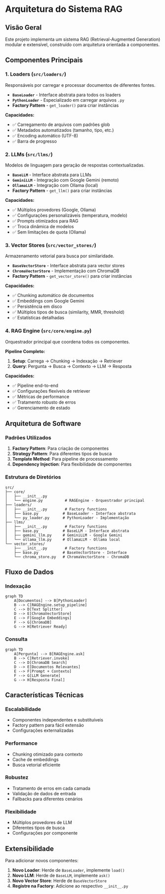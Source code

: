 # Arquitetura do Sistema RAG

## Visão Geral

Este projeto implementa um sistema RAG (Retrieval-Augmented Generation) modular e extensível, construído com arquitetura orientada a componentes.

## Componentes Principais

### 1. **Loaders** (`src/loaders/`)
Responsáveis por carregar e processar documentos de diferentes fontes.

- **`BaseLoader`** - Interface abstrata para todos os loaders
- **`PythonLoader`** - Especializado em carregar arquivos `.py`
- **Factory Pattern** - `get_loader()` para criar instâncias

**Capacidades:**
- ✅ Carregamento de arquivos com padrões glob
- ✅ Metadados automatizados (tamanho, tipo, etc.)
- ✅ Encoding automático (UTF-8)
- ✅ Barra de progresso

### 2. **LLMs** (`src/llms/`)
Modelos de linguagem para geração de respostas contextualizadas.

- **`BaseLLM`** - Interface abstrata para LLMs
- **`GeminiLLM`** - Integração com Google Gemini (remoto)
- **`OllamaLLM`** - Integração com Ollama (local)
- **Factory Pattern** - `get_llm()` para criar instâncias

**Capacidades:**
- ✅ Múltiplos provedores (Google, Ollama)
- ✅ Configurações personalizáveis (temperatura, modelo)
- ✅ Prompts otimizados para RAG
- ✅ Troca dinâmica de modelos
- ✅ Sem limitações de quota (Ollama)

### 3. **Vector Stores** (`src/vector_stores/`)
Armazenamento vetorial para busca por similaridade.

- **`BaseVectorStore`** - Interface abstrata para vector stores
- **`ChromaVectorStore`** - Implementação com ChromaDB
- **Factory Pattern** - `get_vector_store()` para criar instâncias

**Capacidades:**
- ✅ Chunking automático de documentos
- ✅ Embeddings com Google Gemini
- ✅ Persistência em disco
- ✅ Múltiplos tipos de busca (similarity, MMR, threshold)
- ✅ Estatísticas detalhadas

### 4. **RAG Engine** (`src/core/engine.py`)
Orquestrador principal que coordena todos os componentes.

**Pipeline Completo:**
1. **Setup**: Carrega → Chunking → Indexação → Retriever
2. **Query**: Pergunta → Busca → Contexto → LLM → Resposta

**Capacidades:**
- ✅ Pipeline end-to-end
- ✅ Configurações flexíveis de retriever
- ✅ Métricas de performance
- ✅ Tratamento robusto de erros
- ✅ Gerenciamento de estado

## Arquitetura de Software

### Padrões Utilizados

1. **Factory Pattern**: Para criação de componentes
2. **Strategy Pattern**: Para diferentes tipos de busca
3. **Template Method**: Para pipeline de processamento
4. **Dependency Injection**: Para flexibilidade de componentes

### Estrutura de Diretórios

```
src/
├── core/
│   ├── __init__.py
│   └── engine.py          # RAGEngine - Orquestrador principal
├── loaders/
│   ├── __init__.py        # Factory functions
│   ├── base.py           # BaseLoader - Interface abstrata
│   └── py_loader.py      # PythonLoader - Implementação
├── llms/
│   ├── __init__.py        # Factory functions
│   ├── base.py           # BaseLLM - Interface abstrata
│   ├── gemini_llm.py     # GeminiLLM - Google Gemini
│   └── ollama_llm.py     # OllamaLLM - Ollama local
└── vector_stores/
    ├── __init__.py        # Factory functions
    ├── base.py           # BaseVectorStore - Interface
    └── chroma_store.py   # ChromaVectorStore - ChromaDB
```

## Fluxo de Dados

### Indexação
```mermaid
graph TD
    A[Documentos] --> B[PythonLoader]
    B --> C[RAGEngine.setup_pipeline]
    C --> D[Text Splitter]
    D --> E[ChromaVectorStore]
    E --> F[Google Embeddings]
    F --> G[ChromaDB]
    G --> H[Retriever Ready]
```

### Consulta
```mermaid
graph TD
    A[Pergunta] --> B[RAGEngine.ask]
    B --> C[Retriever.invoke]
    C --> D[ChromaDB Search]
    D --> E[Documentos Relevantes]
    E --> F[Prompt + Contexto]
    F --> G[LLM Generate]
    G --> H[Resposta Final]
```

## Características Técnicas

### Escalabilidade
- Componentes independentes e substituíveis
- Factory pattern para fácil extensão
- Configurações externalizadas

### Performance
- Chunking otimizado para contexto
- Cache de embeddings
- Busca vetorial eficiente

### Robustez
- Tratamento de erros em cada camada
- Validação de dados de entrada
- Fallbacks para diferentes cenários

### Flexibilidade
- Múltiplos provedores de LLM
- Diferentes tipos de busca
- Configurações por componente

## Extensibilidade

Para adicionar novos componentes:

1. **Novo Loader**: Herde de `BaseLoader`, implemente `load()`
2. **Novo LLM**: Herde de `BaseLLM`, implemente `ask()`
3. **Novo Vector Store**: Herde de `BaseVectorStore`
4. **Registre na Factory**: Adicione ao respectivo `__init__.py`